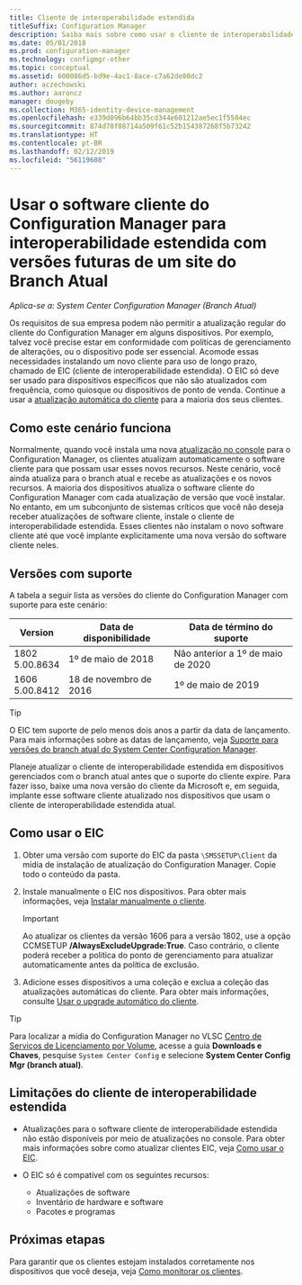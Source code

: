 ```yaml
---
title: Cliente de interoperabilidade estendida
titleSuffix: Configuration Manager
description: Saiba mais sobre como usar o cliente de interoperabilidade estendida para dar suporte de longo prazo de um cliente do Configuration Manager estático com um site de branch atual.
ms.date: 05/01/2018
ms.prod: configuration-manager
ms.technology: configmgr-other
ms.topic: conceptual
ms.assetid: 600086d5-bd9e-4ac1-8ace-c7a62de80dc2
author: aczechowski
ms.author: aaroncz
manager: dougeby
ms.collection: M365-identity-device-management
ms.openlocfilehash: e339d096b64bb35cd344e601212ae5ec1f5504ec
ms.sourcegitcommit: 874d78f08714a509f61c52b154387268f5b73242
ms.translationtype: HT
ms.contentlocale: pt-BR
ms.lasthandoff: 02/12/2019
ms.locfileid: "56119608"
---
```

# <a name="use-the-configuration-manager-client-software-for-extended-interoperability-with-future-versions-of-a-current-branch-site"></a>Usar o software cliente do Configuration Manager para interoperabilidade estendida com versões futuras de um site do Branch Atual

*Aplica-se a: System Center Configuration Manager (Branch Atual)*  

Os requisitos de sua empresa podem não permitir a atualização regular do cliente do Configuration Manager em alguns dispositivos. Por exemplo, talvez você precise estar em conformidade com políticas de gerenciamento de alterações, ou o dispositivo pode ser essencial. Acomode essas necessidades instalando um novo cliente para uso de longo prazo, chamado de EIC (cliente de interoperabilidade estendida). O EIC só deve ser usado para dispositivos específicos que não são atualizados com frequência, como quiosque ou dispositivos de ponto de venda. Continue a usar a [atualização automática do cliente](/sccm/core/clients/manage/upgrade/upgrade-clients-for-windows-computers#use-automatic-client-upgrade) para a maioria dos seus clientes. 

## <a name="how-this-scenario-works"></a>Como este cenário funciona

Normalmente, quando você instala uma nova [atualização no console](/sccm/core/servers/manage/install-in-console-updates) para o Configuration Manager, os clientes atualizam automaticamente o software cliente para que possam usar esses novos recursos. Neste cenário, você ainda atualiza para o branch atual e recebe as atualizações e os novos recursos. A maioria dos dispositivos atualiza o software cliente do Configuration Manager com cada atualização de versão que você instalar. No entanto, em um subconjunto de sistemas críticos que você não deseja receber atualizações de software cliente, instale o cliente de interoperabilidade estendida. Esses clientes não instalam o novo software cliente até que você implante explicitamente uma nova versão do software cliente neles.



## <a name="supported-versions"></a>Versões com suporte
A tabela a seguir lista as versões do cliente do Configuration Manager com suporte para este cenário:

| Version  | Data de disponibilidade  | Data de término do suporte  |
|---------|---------|---------|
|1802<br/>5.00.8634     | 1º de maio de 2018        | Não anterior a 1º de maio de 2020        |
|1606<br/>5.00.8412     | 18 de novembro de 2016        | 1º de maio de 2019        |

> [!TIP]  
> O EIC tem suporte de pelo menos dois anos a partir da data de lançamento. Para mais informações sobre as datas de lançamento, veja [Suporte para versões do branch atual do System Center Configuration Manager](/sccm/core/servers/manage/current-branch-versions-supported).  

Planeje atualizar o cliente de interoperabilidade estendida em dispositivos gerenciados com o branch atual antes que o suporte do cliente expire. Para fazer isso, baixe uma nova versão do cliente da Microsoft e, em seguida, implante esse software cliente atualizado nos dispositivos que usam o cliente de interoperabilidade estendida atual.



## <a name="how-to-use-the-eic"></a>Como usar o EIC

1. Obter uma versão com suporte do EIC da pasta `\SMSSETUP\Client` da mídia de instalação de atualização do Configuration Manager. Copie todo o conteúdo da pasta.  

2. Instale manualmente o EIC nos dispositivos. Para obter mais informações, veja [Instalar manualmente o cliente](/sccm/core/clients/deploy/deploy-clients-to-windows-computers#BKMK_Manual).  

    > [!Important]  
    > Ao atualizar os clientes da versão 1606 para a versão 1802, use a opção CCMSETUP **/AlwaysExcludeUpgrade:True**. Caso contrário, o cliente poderá receber a política do ponto de gerenciamento para atualizar automaticamente antes da política de exclusão.

3. Adicione esses dispositivos a uma coleção e exclua a coleção das atualizações automáticas do cliente. Para obter mais informações, consulte [Usar o upgrade automático do cliente](/sccm/core/clients/manage/upgrade/upgrade-clients-for-windows-computers#use-automatic-client-upgrade).  

> [!TIP]  
> Para localizar a mídia do Configuration Manager no VLSC [Centro de Serviços de Licenciamento por Volume](https://www.microsoft.com/Licensing/servicecenter/Downloads/DownloadsAndKeys.aspx), acesse a guia **Downloads e Chaves**, pesquise `System Center Config` e selecione **System Center Config Mgr (branch atual)**.



## <a name="limitations-of-the-extended-interoperability-client"></a>Limitações do cliente de interoperabilidade estendida

- Atualizações para o software cliente de interoperabilidade estendida não estão disponíveis por meio de atualizações no console. Para obter mais informações sobre como atualizar clientes EIC, veja [Como usar o EIC](#how-to-use-the-eic).  

- O EIC só é compatível com os seguintes recursos:  

   - Atualizações de software  
   - Inventário de hardware e software
   - Pacotes e programas



## <a name="next-steps"></a>Próximas etapas

Para garantir que os clientes estejam instalados corretamente nos dispositivos que você deseja, veja [Como monitorar os clientes](/sccm/core/clients/manage/monitor-clients).
